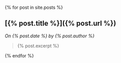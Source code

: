 ---
---

{% for post in site.posts %}
## [{% post.title %}]({% post.url %})
_On {% post.date %} by {% post.author %}_
> {% post.excerpt %}


{% endfor %}